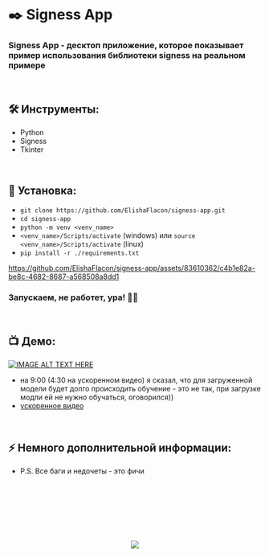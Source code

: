 <h1> 
    ✒️ Signess App
</h1>

<h3>
    Signess App - десктоп приложение, которое показывает пример использования библиотеки signess на реальном примере
</h3>


</br>



<h2>
    🛠️ Инструменты:
</h2>

- Python
- Signess
- Tkinter



</br>



<h2>
  🚀 Установка:
</h2>
    
- `git clone https://github.com/ElishaFlacon/signess-app.git`
- `cd signess-app`
- `python -m venv <venv_name>`
- `<venv_name>/Scripts/activate` (windows) или `source <venv_name>/Scripts/activate` (linux)
- `pip install -r ./requirements.txt`


https://github.com/ElishaFlacon/signess-app/assets/83610362/c4b1e82a-be8c-4682-8687-a568508a8dd1



<h3>
    Запускаем, не работет, ура! 🗿🚬
</h3>



</br>



<h2>
 📺 Демо:
</h2>

[![IMAGE ALT TEXT HERE](https://img.youtube.com/vi/dB6m8zw6NW0/0.jpg)](https://www.youtube.com/watch?v=Fbkw7g7WmiM)

- на 9:00 (4:30 на ускоренном видео) я сказал, что для загруженной модели будет долго происходить обучение - это не так, при загрузке модли ей не нужно обучаться, оговорился))
- <a href="https://www.youtube.com/watch?v=dB6m8zw6NW0">ускоренное видео</a>

</br>



<h2>
⚡ Немного дополнительной информации:
</h2>

- P.S. Все баги и недочеты - это фичи




<br/>
<br/>
<br/>
<br/>
<br/>
<br/>



<p align="center">
  <img src="https://capsule-render.vercel.app/api?type=waving&color=d179b8&height=64&section=footer"/>
</p>
